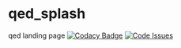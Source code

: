 # qed_splash
qed landing page
[![Codacy Badge](https://api.codacy.com/project/badge/Grade/65afe35886a54362b0acbb0ab653742f)](https://www.codacy.com/app/puruckertom/qed_splash?utm_source=github.com&utm_medium=referral&utm_content=quanted/qed_splash&utm_campaign=badger)
[![Code Issues](https://www.quantifiedcode.com/api/v1/project/4ceb9af41a1147ce90352d78ffe05531/badge.svg)](https://www.quantifiedcode.com/app/project/4ceb9af41a1147ce90352d78ffe05531)

